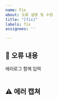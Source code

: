 ```yaml
---
name: Fix
about: 오류 설명 및 수정
title: "[fix]"
labels: fix
assignees: ''

---
```


## 🤔 오류 내용

에러로그 함께 입력  
<br>

## ⚠ 에러 캡쳐